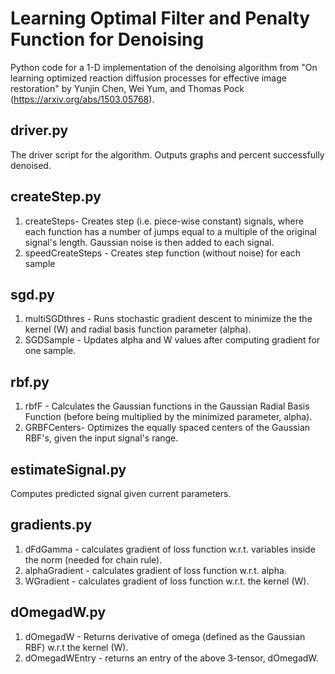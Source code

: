 # Learning Optimal Filter and Penalty Function for Denoising

Python code for a 1-D implementation of the denoising algorithm from "On learning optimized reaction diffusion processes for effective image restoration" by Yunjin Chen, Wei Yum, and Thomas Pock (https://arxiv.org/abs/1503.05768). 

## driver.py
The driver script for the algorithm. Outputs graphs and percent successfully denoised. 

##  createStep.py 
1. createSteps- Creates step (i.e. piece-wise constant) signals, where each function has a number of jumps equal to a multiple of the original signal's length. Gaussian noise is then added to each signal. 
2. speedCreateSteps - Creates step function (without noise) for each sample
## sgd.py
1. multiSGDthres - Runs stochastic gradient descent to minimize the the kernel (W) and radial basis function parameter (alpha). 
2. SGDSample - Updates alpha and W values after computing gradient for one sample.

## rbf.py
1. rbfF - Calculates the Gaussian functions in the Gaussian Radial Basis Function (before being multiplied by the minimized parameter, alpha).
2. GRBFCenters- Optimizes the equally spaced centers of the Gaussian RBF's, given the input signal's range.  

## estimateSignal.py
Computes predicted signal given current parameters.

## gradients.py
1. dFdGamma - calculates gradient of loss function w.r.t. variables inside the norm (needed for chain rule).
2. alphaGradient - calculates gradient of loss function w.r.t. alpha.
3. WGradient - calculates gradient of loss function w.r.t. the kernel (W).

## dOmegadW.py
1. dOmegadW - Returns derivative of omega (defined as the Gaussian RBF) w.r.t the kernel (W).
2. dOmegadWEntry - returns an entry of the above 3-tensor, dOmegadW.


